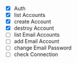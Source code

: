 * [x]  Auth
* [x] list Accounts
* [x] create Account
* [x] destroy Account
* [ ] list Email Accounts
* [ ] add Email Account
* [ ] change Email Password
* [ ] check Connection
